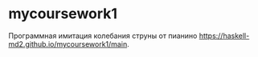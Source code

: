 # mycoursework1
Программная имитация колебания струны от пианино
https://haskell-md2.github.io/mycoursework1/main.

